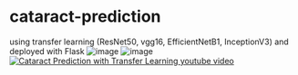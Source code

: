 # cataract-prediction
using transfer learning (ResNet50, vgg16, EfficientNetB1, InceptionV3) and deployed with Flask
![image](https://github.com/user-attachments/assets/7e744fe5-5af3-48d2-8b7b-3dd97233f86f)
![image](https://github.com/user-attachments/assets/51246502-9da6-426f-a222-cab7095f44f2)
[![Cataract Prediction with Transfer Learning youtube video](https://www.youtube.com/watch?v=vuaDm7XygLU)](https://www.youtube.com/watch?v=vuaDm7XygLU)
